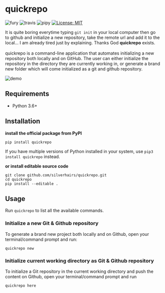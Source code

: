 # quickrepo
![fury](https://badge.fury.io/py/quickrepo.svg)
![travis](https://travis-ci.org/silverhairs/quickrepo.svg?branch=master)
![pipy](https://pypip.in/d/quickrepo/badge.png)
[![License: MIT](https://img.shields.io/badge/License-MIT-yellow.svg)](https://opensource.org/licenses/MIT)

It is quite boring everytime typing `git init` in your local computer then go to github and initialize a new repository, take the remote url and add it to the local... I am already tired just by explaining. Thanks God **quickrepo** exists. <br/>
<br/>quickrepo is a command-line application that automates initializing a new repository both locally and on GitHub. The user can either initialize the repository in the directory they are currently working in, or generate a brand new folder which will come initialized as a git and github repository.

<img src="https://github.com/silverhairs/quickrepo/blob/master/demo.gif" alt="demo">

## Requirements
  - Python 3.6+
## Installation
<b>install the official package from PyPI</b>
```
pip install quickrepo
```
If you have multiple versions of Python installed in your system, use `pip3 install quickrepo` instead.

<b>or install editable source code</b>
```
git clone github.com/silverhairs/quickrepo.git
cd quickrepo
pip install --editable .
```
## Usage
Run `quickrepo` to list all the available commands.

### Initialize a new Git & Github repository
To generate a brand new project both locally and on Github, open your terminal/command prompt and run: </br>
```
quickrepo new
```
### Initialize current working directory as Git & Github repository
To initialize a Git repository in the current working directory and push the content on Github, open your terminal/command prompt and run </br>
```
quickrepo here
```
